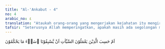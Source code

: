```yaml
---
title: "Al-'Ankabut - 4"
no: 4
arabic_no: ٤
translation: "Ataukah orang-orang yang mengerjakan kejahatan itu mengira bahwa mereka akan luput dari (azab) Kami? Sangatlah buruk apa yang mereka tetapkan itu! "
tafsir: "Seterusnya Allah memperingatkan, apakah masih ada segolongan manusia yang berprasangka bahwa orang-orang yang masih mengerjakan perbuatan jahat itu akan sanggup melemahkan Allah, sehingga Dia tidak kuasa mendatangkan balasan yang sebanding dengan perbuatannya. Apakah belum berlaku lagi ketetapan Tuhan bagi orang-orang zalim sebelumnya, di mana mereka telah disiksa dengan siksaan yang setimpal dengan kesalahan mereka? \n\nMenurut Ibnu 'Abbas, ayat ini turun sebagai kecaman kepada sejumlah tokoh musyrikin Mekah yang menganggap bahwa apa saja yang mereka kerjakan, tidak ada yang sanggup membalasnya. Mereka itu adalah al-Walid bin al-Mugirah, Abu Jahal, al-Aswad, al-'as bin Hisyam, 'Utbah bin Rabi'ah, al-Walid bin 'Utbah, 'Utbah bin Abi Mu'aith, Handhalah bin Abu Sufyan, dan al-'as bin Wa'il. Sesungguhnya pikiran yang demikian adalah keliru dan tidak benar. Allah tidak menjadikan sesuatu itu sia-sia. Dia menguji dan mendidik manusia dengan berbagai macam pengajaran, dengan maksud agar mereka memperoleh nur Ilahi yang terang benderang."
---
```

اَمْ حَسِبَ الَّذِيْنَ يَعْمَلُوْنَ السَّيِّاٰتِ اَنْ يَّسْبِقُوْنَا ۗسَاۤءَ مَا يَحْكُمُوْنَ 